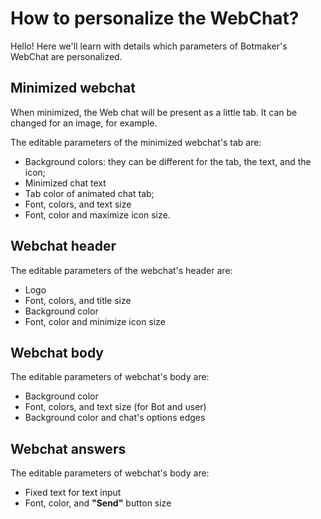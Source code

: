 # How to personalize the WebChat?

Hello! Here we'll learn with details which parameters of Botmaker's WebChat are personalized.

## Minimized webchat
When minimized, the Web chat will be present as a little tab. It can be changed for an image, for example.

The editable parameters of the minimized webchat's tab are:
- Background colors: they can be different for the tab, the text, and the icon;
- Minimized chat text
- Tab color of animated chat tab;
- Font, colors, and text size
- Font, color and maximize icon size.

## Webchat header
The editable parameters of the webchat's header are:
- Logo
- Font, colors, and title size
- Background color
- Font, color and minimize icon size

## Webchat body
The editable parameters of webchat's body are:
- Background color
- Font, colors, and text size (for Bot and user)
- Background color and chat's options edges

## Webchat answers
The editable parameters of webchat's body are:
- Fixed text for text input
- Font, color, and **"Send"** button size


